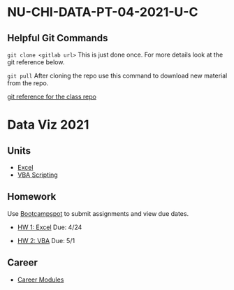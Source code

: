 # NU-CHI-DATA-PT-04-2021-U-C

## Helpful Git Commands

`git clone <gitlab url>`  This is just done once. For more details look at the git reference below.

`git pull` After cloning the repo use this command to download new material from the repo.



[git reference for the class repo](./git-reference/git-cmds-class-repo.md)



# Data Viz 2021

## Units

* [Excel](./01-Curriculum/01-Excel)
* [VBA Scripting](./01-Curriculum/02-VBA-Scripting)



## Homework

Use [Bootcampspot](https://bootcampspot.com/coursework) to submit assignments and view due dates.

* [HW 1: Excel](./02-Homework/01-Excel/Instructions) Due: 4/24

* [HW 2: VBA](./02-Homework/02-VBA-Scripting/Instructions) Due: 5/1

  



## Career

* [Career Modules](./04-Career-Modules)